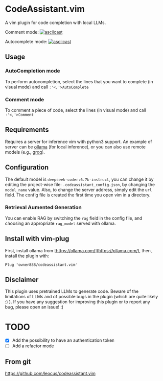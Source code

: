 # CodeAssistant.vim
A vim plugin for code completion with local LLMs.

Comment mode:
[![asciicast](https://asciinema.org/a/Cn6qlS0RU8RqM17smGdu1nrom.svg)](https://asciinema.org/a/Cn6qlS0RU8RqM17smGdu1nrom)

Autocomplete mode:
[![asciicast](https://asciinema.org/a/vGxgwxjt4WptNJTfDUOS95R6p.svg)](https://asciinema.org/a/vGxgwxjt4WptNJTfDUOS95R6p)

## Usage
### AutoCompletion mode
To perform autocompletion, select the lines that you want to complete (in visual mode) and call `:'<,'>AutoComplete`

### Comment mode
To comment a piece of code, select the lines (in visual mode) and call `:'<,'>Comment`

## Requirements
Requires a server for inference vim with python3 support.
An example of server can be [ollama](https://ollama.com) (for local inference), or you can also use remote models (e.g., [groq](https://groq.com)).

## Configuration
The default model is `deepseek-coder:6.7b-instruct`, you can change it by editing the project-wise file: `.codeassistant_config.json`, by changing the `model_name` value.
Also, to change the server address, simply edit the `url` field.
The config file is created the first time you open vim in a directory.

### Retrieval Aumented Generation
You can enable RAG by switching the `rag` field in the config file, and choosing an appropriate `rag_model` served with ollama.

## Install with vim-plug
First, install ollama from [https://ollama.com/](https://ollama.com/),
then, install the plugin with:
```
Plug 'owner888/codeassistant.vim'
```

## Disclaimer
This plugin uses pretrained LLMs to generate code. Beware of the limitations of LLMs and of possible bugs in the plugin (which are quite likely :) ). If you have any suggestion for improving this plugin or to report any bug, please open an issue! :)

# TODO
- [x] Add the possibility to have an authentication token
- [ ] Add a refactor mode

## From git
https://github.com/leocus/codeassistant.vim
